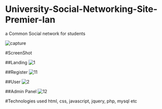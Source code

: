 # University-Social-Networking-Site-Premier-Ian
a Common Social network for students

![capture](https://cloud.githubusercontent.com/assets/13753347/23826376/47828600-06c5-11e7-88a8-c1b8f26fc479.JPG)

#ScreenShot

##Landing
![1](https://cloud.githubusercontent.com/assets/13753347/23826391/7bd1180e-06c5-11e7-9d84-43fd1045d841.jpg)

##Register
![11](https://cloud.githubusercontent.com/assets/13753347/23826399/95a1ffaa-06c5-11e7-902a-564656385c0e.jpg)

##User
![2](https://cloud.githubusercontent.com/assets/13753347/23826408/b24d573a-06c5-11e7-9086-423905f1d5bc.jpg)

##Admin Panel
![12](https://cloud.githubusercontent.com/assets/13753347/23826415/d3bc7bc6-06c5-11e7-8486-b65d0fd2de70.jpg)

#Technologies used
 html, css, javascript, jquery, php, mysql etc


